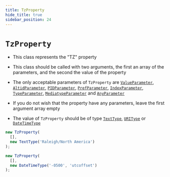 ```yaml
---
title: TzProperty
hide_title: true
sidebar_position: 24
---
```


# `TzProperty`

* This class represents the "TZ" property

* This class should be called with two arguments, the first an array of the parameters, and the second the value of the property

* The only acceptable parameters of ```TzProperty``` are [`ValueParameter`](/documentation/parameters/ValueParameter), [`AltidParameter`](/documentation/parameters/altidparameter), [`PIDParameter`](/documentation/parameters/pidparameter), [`PrefParameter`](/documentation/parameters/prefparameter), [`IndexParameter`](/documentation/parameters/indexparameter), [`TypeParameter`](/documentation/parameters/typeparameter), [`MediatypeParameter`](/documentation/parameters/mediatypeparameter) and [`AnyParameter`](/documentation/parameters/anyparameter)

* If you do not wish that the property have any parameters, leave the first argument array empty

* The value of ```TzProperty``` should be of type [`TextType`](/documentation/values/texttype-and-textlisttype), [`URIType`](/documentation/values/uritype) or [`DateTimeType`](/documentation/values/datetimetype)

```js
new TzProperty(
  [],
  new TextType('Raleigh/North America')
);

new TzProperty(
  [],
  new DateTimeType('-0500', 'utcoffset')
);
```

